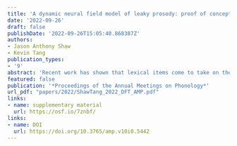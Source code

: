 ```yaml
---
title: 'A dynamic neural field model of leaky prosody: proof of concept'
date: '2022-09-26'
draft: false
publishDate: '2022-09-26T15:05:40.868387Z'
authors:
- Jason Anthony Shaw
- Kevin Tang
publication_types:
- '9'
abstract: 'Recent work has shown that lexical items come to take on the phonetic characteristics of the prosodic environments in which they are typically produced, a phenomenon referred to as "leaky prosody". Focusing on pitch patterns in Mandarin, we show that leaky prosody can be derived from a flat (i.e., non-transformational, non-optimizing) model of speech production. Formalized using Dynamic Field Theory, in our model, lexical, phonological, and prosodic inputs each exert forces on a Dynamic Neural Field representing pitch. Notably, the forces exerted by these inputs reflect surface distributions in a large corpus of spontaneous speech. Our simulations showed that the flat model derives the short timescale effect of prosodic prominence on pitch production as well as the longer timescale effect of leaky prosody. By updating lexical items based on surface phonetic form, words that are consistently produced in high/low prosodic prominence positions take on the phonetic characteristics of those environments.'
featured: false
publication: '*Proceedings of the Annual Meetings on Phonology*'
url_pdf: "papers/2022/ShawTang_2022_DFT_AMP.pdf"
links:
- name: supplementary material
  url: https://osf.io/7znbf/
links:
- name: DOI
  url: https://doi.org/10.3765/amp.v10i0.5442
---
```


